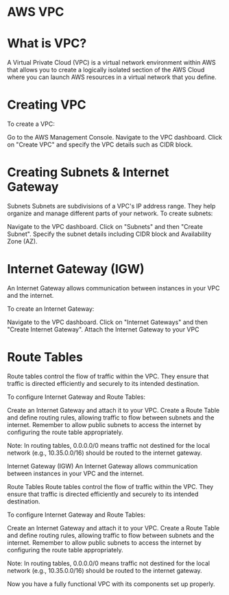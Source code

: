 # AWS VPC

# What is VPC?
A Virtual Private Cloud (VPC) is a virtual network environment within AWS that allows you to create a logically isolated section of the AWS Cloud where you can launch AWS resources in a virtual network that you define.
# Creating VPC
To create a VPC:

Go to the AWS Management Console.
Navigate to the VPC dashboard.
Click on "Create VPC" and specify the VPC details such as CIDR block.
# Creating Subnets & Internet Gateway
Subnets
Subnets are subdivisions of a VPC's IP address range. They help organize and manage different parts of your network.
To create subnets:

Navigate to the VPC dashboard.
Click on "Subnets" and then "Create Subnet".
Specify the subnet details including CIDR block and Availability Zone (AZ).

# Internet Gateway (IGW)
An Internet Gateway allows communication between instances in your VPC and the internet.

To create an Internet Gateway:

Navigate to the VPC dashboard.
Click on "Internet Gateways" and then "Create Internet Gateway".
Attach the Internet Gateway to your VPC

# Route Tables
Route tables control the flow of traffic within the VPC. They ensure that traffic is directed efficiently and securely to its intended destination.

To configure Internet Gateway and Route Tables:

Create an Internet Gateway and attach it to your VPC.
Create a Route Table and define routing rules, allowing traffic to flow between subnets and the internet.
Remember to allow public subnets to access the internet by configuring the route table appropriately.

Note: In routing tables, 0.0.0.0/0 means traffic not destined for the local network (e.g., 10.35.0.0/16) should be routed to the internet gateway.   

Internet Gateway (IGW)
An Internet Gateway allows communication between instances in your VPC and the internet.

Route Tables
Route tables control the flow of traffic within the VPC. They ensure that traffic is directed efficiently and securely to its intended destination.

To configure Internet Gateway and Route Tables:

Create an Internet Gateway and attach it to your VPC.
Create a Route Table and define routing rules, allowing traffic to flow between subnets and the internet.
Remember to allow public subnets to access the internet by configuring the route table appropriately.

Note: In routing tables, 0.0.0.0/0 means traffic not destined for the local network (e.g., 10.35.0.0/16) should be routed to the internet gateway.

Now you have a fully functional VPC with its components set up properly.
